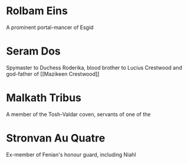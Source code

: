 # Rolbam Eins 
A prominent portal-mancer of Esgid
# Seram Dos
Spymaster to Duchess Roderika, blood brother to Lucius Crestwood and god-father of [[Mazikeen Crestwood]]
# Malkath Tribus
A member of the Tosh-Valdar coven, servants of one of the 
# Stronvan Au Quatre 
Ex-member of Fenian's honour guard, including Niahl
